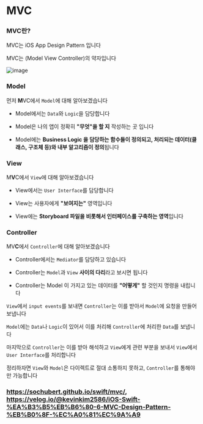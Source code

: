 # MVC

### MVC란?

MVC는 iOS App Design Pattern 입니다

MVC는 (Model View Controller)의 약자입니다

![image](https://user-images.githubusercontent.com/81547954/166243023-29335363-5cd5-4695-a72f-62c410ac7651.png)

### Model

먼저 **M**VC에서 `Model`에 대해 알아보겠습니다

* Model에서는 `Data`와 `Logic`을 담당합니다 

* Model은 나의 앱이 정확히 **"무엇"을 할 지** 작성하는 곳 입니다

* Model에는 **Business Logic 을 담당하는 함수들이 정의되고, 처리되는 데이터(클래스, 구조체 등)와 내부 알고리즘이 정의**됩니다

### View

M**V**C에서 `View`에 대해 알아보겠습니다

* View에서는 `User Interface`를 담당합니다

* View는 사용자에게 **"보여지는"** 영역입니다

* View에는 **Storyboard 파일을 비롯해서 인터페이스를 구축하는 영역**입니다

### Controller

MV**C**에서 `Controller`에 대해 알아보겠습니다

* Controller에서는 `Mediator`를 담당하고 있습니다

* Controller는 `Model`과 `View` **사이의 다리**라고 보시면 됩니다 

* Controller는 Model 이 가지고 있는 데이터를 **"어떻게"** 할 것인지 명령을 내립니다

`View`에서 `input events`를 보내면 `Controller`는 이를 받아서 `Model`에 요청을 만들어 보냅니다

`Model`에는 `Data`나 `Logic`이 있어서 이를 처리해 `Controller`에 처리한 `Data`를 보냅니다

마지막으로 `Controller`는 이를 받아 해석하고 `View`에게 관련 부분을 보내서 `View`에서 `User Interface`를 처리합니다

정리하자면 `View`와 `Model`은 다이렉트로 절대 소통하지 못하고, `Controller`를 통해야만 가능합니다

### https://sochubert.github.io/swift/mvc/, https://velog.io/@kevinkim2586/iOS-Swift-%EA%B3%B5%EB%B6%80-6-MVC-Design-Pattern-%EB%B0%8F-%EC%A0%81%EC%9A%A9
